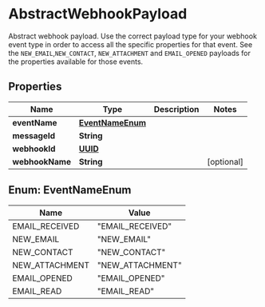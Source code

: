 

# AbstractWebhookPayload

Abstract webhook payload. Use the correct payload type for your webhook event type in order to access all the specific properties for that event. See the `NEW_EMAIL`,`NEW_CONTACT`, `NEW_ATTACHMENT` and `EMAIL_OPENED` payloads for the properties available for those events.
## Properties

Name | Type | Description | Notes
------------ | ------------- | ------------- | -------------
**eventName** | [**EventNameEnum**](#EventNameEnum) |  | 
**messageId** | **String** |  | 
**webhookId** | [**UUID**](UUID) |  | 
**webhookName** | **String** |  |  [optional]



## Enum: EventNameEnum

Name | Value
---- | -----
EMAIL_RECEIVED | &quot;EMAIL_RECEIVED&quot;
NEW_EMAIL | &quot;NEW_EMAIL&quot;
NEW_CONTACT | &quot;NEW_CONTACT&quot;
NEW_ATTACHMENT | &quot;NEW_ATTACHMENT&quot;
EMAIL_OPENED | &quot;EMAIL_OPENED&quot;
EMAIL_READ | &quot;EMAIL_READ&quot;



